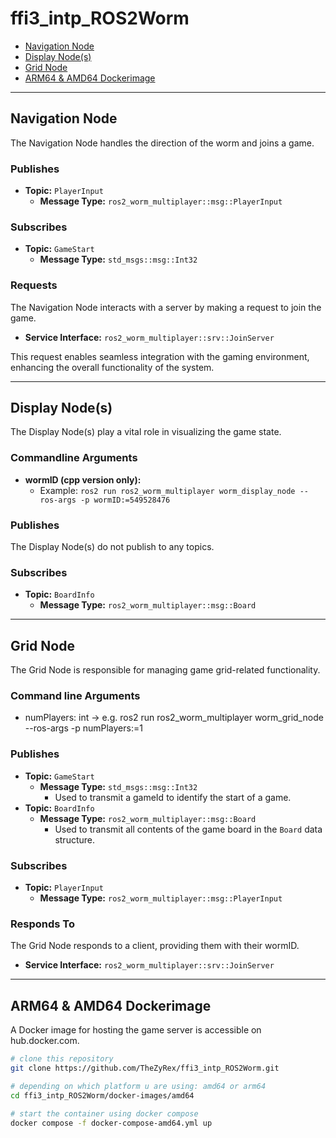 # ffi3_intp_ROS2Worm

- [Navigation Node](#navigation-node)
- [Display Node(s)](#display-nodes)
- [Grid Node](#grid-node)
- [ARM64 & AMD64 Dockerimage](#arm64--and64-dockerimage)

---

## Navigation Node

The Navigation Node handles the direction of the worm and joins a game.

### Publishes

- **Topic:** `PlayerInput`
  - **Message Type:** `ros2_worm_multiplayer::msg::PlayerInput`

### Subscribes

- **Topic:** `GameStart`
  - **Message Type:** `std_msgs::msg::Int32`

### Requests

The Navigation Node interacts with a server by making a request to join the game.

- **Service Interface:** `ros2_worm_multiplayer::srv::JoinServer`

This request enables seamless integration with the gaming environment, enhancing the overall functionality of the system.

---

## Display Node(s)

The Display Node(s) play a vital role in visualizing the game state.

### Commandline Arguments

- **wormID (cpp version only):**
  - Example: `ros2 run ros2_worm_multiplayer worm_display_node --ros-args -p wormID:=549528476`

### Publishes

The Display Node(s) do not publish to any topics.

### Subscribes

- **Topic:** `BoardInfo`
  - **Message Type:** `ros2_worm_multiplayer::msg::Board`

---

## Grid Node

The Grid Node is responsible for managing game grid-related functionality.

### Command line Arguments
- numPlayers: int
-> e.g. ros2 run ros2_worm_multiplayer worm_grid_node --ros-args -p numPlayers:=1

### Publishes

- **Topic:** `GameStart`
  - **Message Type:** `std_msgs::msg::Int32`
    - Used to transmit a gameId to identify the start of a game.
- **Topic:** `BoardInfo`
  - **Message Type:** `ros2_worm_multiplayer::msg::Board`
    - Used to transmit all contents of the game board in the `Board` data structure.

### Subscribes

- **Topic:** `PlayerInput`
  - **Message Type:** `ros2_worm_multiplayer::msg::PlayerInput`

### Responds To

The Grid Node responds to a client, providing them with their wormID.

- **Service Interface:** `ros2_worm_multiplayer::srv::JoinServer`

---

## ARM64 & AMD64 Dockerimage

A Docker image for hosting the game server is accessible on hub.docker.com.

```bash
# clone this repository
git clone https://github.com/TheZyRex/ffi3_intp_ROS2Worm.git

# depending on which platform u are using: amd64 or arm64
cd ffi3_intp_ROS2Worm/docker-images/amd64

# start the container using docker compose
docker compose -f docker-compose-amd64.yml up
```
